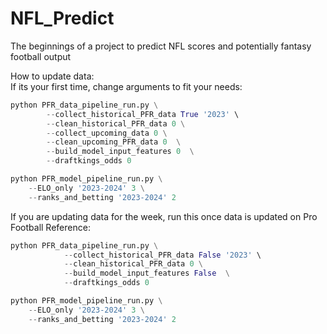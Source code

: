 # NFL_Predict
The beginnings of a project to predict NFL scores and potentially fantasy football output  


How to update data:  
If its your first time, change arguments to fit your needs:      
```python  
python PFR_data_pipeline_run.py \
        --collect_historical_PFR_data True '2023' \
        --clean_historical_PFR_data 0 \
        --collect_upcoming_data 0 \
        --clean_upcoming_PFR_data 0  \
        --build_model_input_features 0  \
        --draftkings_odds 0 

python PFR_model_pipeline_run.py \
    --ELO_only '2023-2024' 3 \
    --ranks_and_betting '2023-2024' 2
```  
        
If you are updating data for the week, run this once data is updated on Pro Football Reference:     
```python  
python PFR_data_pipeline_run.py \
            --collect_historical_PFR_data False '2023' \
            --clean_historical_PFR_data 0 \
            --build_model_input_features False  \
            --draftkings_odds 0

python PFR_model_pipeline_run.py \
    --ELO_only '2023-2024' 3 \
    --ranks_and_betting '2023-2024' 2
```  

        
